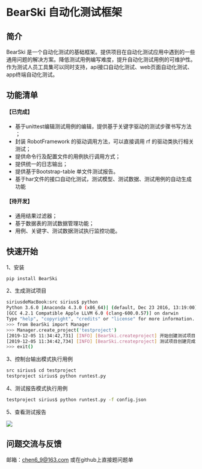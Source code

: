 # BearSki 自动化测试框架

## 简介
BearSki 是一个自动化测试的基础框架。提供项目在自动化测试应用中遇到的一些通用问题的解决方案。降低测试用例编写难度，提升自动化测试用例的可维护性。
作为测试人员工具集可以同时支持，api接口自动化测试、web页面自动化测试、app终端自动化测试。



## 功能清单
#### 【已完成】
* 基于unittest编辑测试用例的编辑，提供基于关键字驱动的测试步骤书写方法 ；
* 封装 RobotFramework 的驱动调用方法，可以直接调用 rf 的驱动类执行相关测试；
* 提供命令行及配置文件的用例执行调用方式；
* 提供统一的日志输出；
* 提供基于Bootstrap-table 单文件测试报告。
* 基于har文件的接口自动化测试，测试模型、测试数据、测试用例的自动生成功能
#### 【待开发】
* 通用结果过滤器；
* 基于数据表的测试数据管理功能；
* 用例、关键字、测试数据测试执行监控功能。
## 快速开始
1、安装
```bash
pip install BearSki
```
2、生成测试项目
```bash
siriusdeMacBook:src sirius$ python
Python 3.6.0 |Anaconda 4.3.0 (x86_64)| (default, Dec 23 2016, 13:19:00) 
[GCC 4.2.1 Compatible Apple LLVM 6.0 (clang-600.0.57)] on darwin
Type "help", "copyright", "credits" or "license" for more information.
>>> from BearSki import Manager
>>> Manager.create_project('testproject')
[2019-12-05 11:34:42,731] [INFO] [BearSki.createproject] 开始创建测试项目
[2019-12-05 11:34:42,734] [INFO] [BearSki.createproject] 测试项目创建完成
>>> exit()
```
3、控制台输出模式执行用例
```bash
src sirius$ cd testproject
testproject sirius$ python runtest.py 
```
4、测试报告模式执行用例
```bash
testproject sirius$ python runtest.py -f config.json
```
5、查看测试报告

![](img/2019-12-05-12-11-34.png)


## 问题交流与反馈
邮箱：chen6_9@163.com 或在github上直接题问题单


